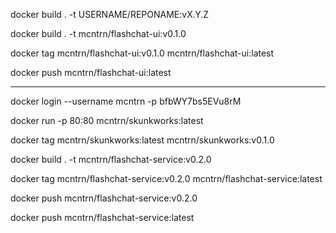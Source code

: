 docker build . -t USERNAME/REPONAME:vX.Y.Z


docker build . -t mcntrn/flashchat-ui:v0.1.0

docker tag mcntrn/flashchat-ui:v0.1.0 mcntrn/flashchat-ui:latest

docker push mcntrn/flashchat-ui:latest


---

docker login --username mcntrn -p bfbWY7bs5EVu8rM        

docker run -p 80:80 mcntrn/skunkworks:latest       


docker tag mcntrn/skunkworks:latest mcntrn/skunkworks:v0.1.0



docker build . -t mcntrn/flashchat-service:v0.2.0

docker tag mcntrn/flashchat-service:v0.2.0 mcntrn/flashchat-service:latest

docker push mcntrn/flashchat-service:v0.2.0

docker push mcntrn/flashchat-service:latest